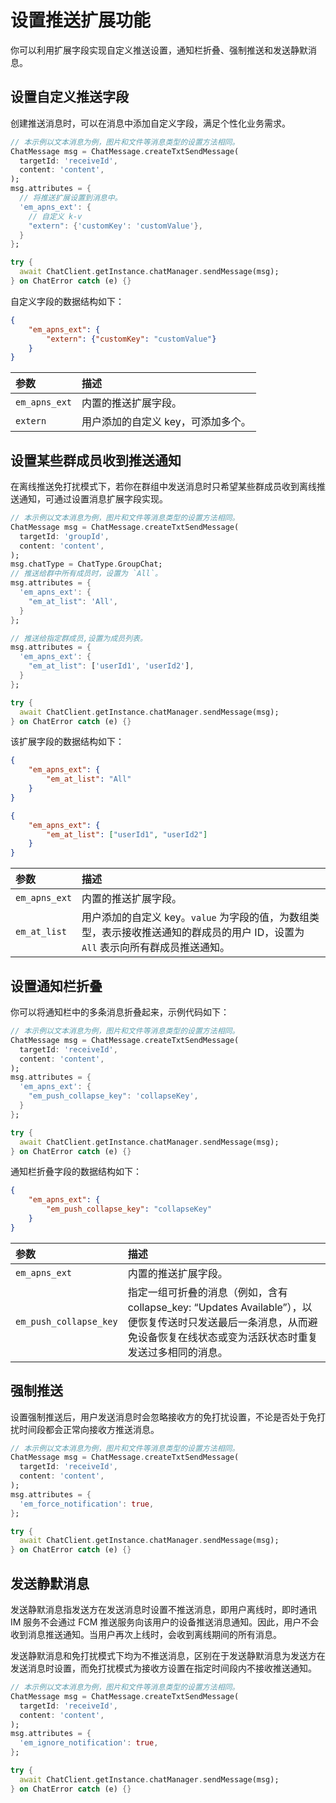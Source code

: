 # 设置推送扩展功能

你可以利用扩展字段实现自定义推送设置，通知栏折叠、强制推送和发送静默消息。

## 设置自定义推送字段

创建推送消息时，可以在消息中添加自定义字段，满足个性化业务需求。

```dart
// 本示例以文本消息为例，图片和文件等消息类型的设置方法相同。
ChatMessage msg = ChatMessage.createTxtSendMessage(
  targetId: 'receiveId',
  content: 'content',
);
msg.attributes = {
  // 将推送扩展设置到消息中。
  'em_apns_ext': {
    // 自定义 k-v
    "extern": {'customKey': 'customValue'},
  }
};

try {
  await ChatClient.getInstance.chatManager.sendMessage(msg);
} on ChatError catch (e) {}

```

自定义字段的数据结构如下：

```json
{
    "em_apns_ext": {
        "extern": {"customKey": "customValue"}
    }
}
```

| 参数             | 描述               |
| :--------------- | :----------------- |
| `em_apns_ext`    | 内置的推送扩展字段。 |
| `extern`          | 用户添加的自定义 key，可添加多个。  |

## 设置某些群成员收到推送通知

在离线推送免打扰模式下，若你在群组中发送消息时只希望某些群成员收到离线推送通知，可通过设置消息扩展字段实现。

```dart
// 本示例以文本消息为例，图片和文件等消息类型的设置方法相同。
ChatMessage msg = ChatMessage.createTxtSendMessage(
  targetId: 'groupId',
  content: 'content',
);
msg.chatType = ChatType.GroupChat;
// 推送给群中所有成员时，设置为 `All`。
msg.attributes = {
  'em_apns_ext': {
    "em_at_list": 'All',
  }
};

// 推送给指定群成员,设置为成员列表。
msg.attributes = {
  'em_apns_ext': {
    "em_at_list": ['userId1', 'userId2'],
  }
};

try {
  await ChatClient.getInstance.chatManager.sendMessage(msg);
} on ChatError catch (e) {}

```

该扩展字段的数据结构如下：

```json
{
    "em_apns_ext": {
        "em_at_list": "All"
    }
}

{
    "em_apns_ext": {
        "em_at_list": ["userId1", "userId2"]
    }
}
```

| 参数             | 描述               |
| :--------------- | :----------------- |
| `em_apns_ext`    | 内置的推送扩展字段。 |
| `em_at_list`          | 用户添加的自定义 key。`value` 为字段的值，为数组类型，表示接收推送通知的群成员的用户 ID，设置为 `All` 表示向所有群成员推送通知。  |

## 设置通知栏折叠

你可以将通知栏中的多条消息折叠起来，示例代码如下：

```dart
// 本示例以文本消息为例，图片和文件等消息类型的设置方法相同。
ChatMessage msg = ChatMessage.createTxtSendMessage(
  targetId: 'receiveId',
  content: 'content',
);
msg.attributes = {
  'em_apns_ext': {
    "em_push_collapse_key": 'collapseKey',
  }
};

try {
  await ChatClient.getInstance.chatManager.sendMessage(msg);
} on ChatError catch (e) {}
```

通知栏折叠字段的数据结构如下：

```json
{
    "em_apns_ext": {
        "em_push_collapse_key": "collapseKey"
    }
}
```

| 参数             | 描述               |
| :--------------- | :----------------- |
| `em_apns_ext`    | 内置的推送扩展字段。 |
| `em_push_collapse_key`   | 指定一组可折叠的消息（例如，含有 collapse_key: “Updates Available”），以便恢复传送时只发送最后一条消息，从而避免设备恢复在线状态或变为活跃状态时重复发送过多相同的消息。   |

## 强制推送

设置强制推送后，用户发送消息时会忽略接收方的免打扰设置，不论是否处于免打扰时间段都会正常向接收方推送消息。

```dart
// 本示例以文本消息为例，图片和文件等消息类型的设置方法相同。
ChatMessage msg = ChatMessage.createTxtSendMessage(
  targetId: 'receiveId',
  content: 'content',
);
msg.attributes = {
  'em_force_notification': true,
};

try {
  await ChatClient.getInstance.chatManager.sendMessage(msg);
} on ChatError catch (e) {}

```

## 发送静默消息

发送静默消息指发送方在发送消息时设置不推送消息，即用户离线时，即时通讯 IM 服务不会通过 FCM 推送服务向该用户的设备推送消息通知。因此，用户不会收到消息推送通知。当用户再次上线时，会收到离线期间的所有消息。

发送静默消息和免打扰模式下均为不推送消息，区别在于发送静默消息为发送方在发送消息时设置，而免打扰模式为接收方设置在指定时间段内不接收推送通知。

```dart
// 本示例以文本消息为例，图片和文件等消息类型的设置方法相同。
ChatMessage msg = ChatMessage.createTxtSendMessage(
  targetId: 'receiveId',
  content: 'content',
);
msg.attributes = {
  'em_ignore_notification': true,
};

try {
  await ChatClient.getInstance.chatManager.sendMessage(msg);
} on ChatError catch (e) {}

```